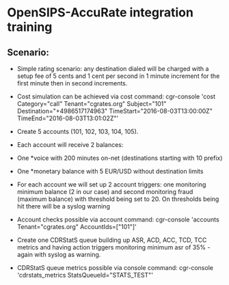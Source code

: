 OpenSIPS-AccuRate integration training
=====================================

Scenario:
---------

- Simple rating scenario: any destination dialed will be charged with a setup fee of 5 cents and 1 cent per second in 1 minute increment for the first minute then in second increments.
 - Cost simulation can be achieved via cost command: cgr-console 'cost Category="call" Tenant="cgrates.org" Subject="101" Destination="+4986517174963" TimeStart="2016-08-03T13:00:00Z" TimeEnd="2016-08-03T13:01:02Z"'

- Create 5 accounts (101, 102, 103, 104, 105).
 
 - Each account will receive 2 balances:
  - One *voice with 200 minutes on-net (destinations starting with 10 prefix)
  - One *monetary balance with 5 EUR/USD without destination limits

 - For each account we will set up 2 account triggers: one monitoring minimum balance (2 in our case) and second monitoring fraud (maximum balance) with threshold being set to 20. On thresholds being hit there will be a syslog warning

 - Account checks possible via account command: cgr-console 'accounts Tenant="cgrates.org" AccountIds=["101"]'

- Create one CDRStatS queue building up ASR, ACD, ACC, TCD, TCC metrics and having action triggers monitoring minimum asr of 35% - again with syslog as warning.
- CDRStatS queue metrics possible via console command: cgr-console 'cdrstats_metrics StatsQueueId="STATS_TEST"'




